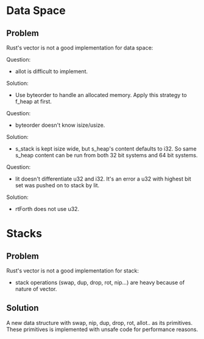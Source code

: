 # Data Space

## Problem

Rust's vector is not a good implementation for data space:

Question:

* allot is difficult to implement.

Solution:

* Use byteorder to handle an allocated memory. Apply this strategy to f_heap at first.

Question:

* byteorder doesn't know isize/usize.

Solution:

* s_stack is kept isize wide, but s_heap's content defaults to i32. So same s_heap content can be run from both 32 bit systems and 64 bit systems.

Question:

* lit doesn't differentiate u32 and i32. It's an error a u32 with highest bit set was pushed on to stack by lit.

Solution:

* rtForth does not use u32.

# Stacks

## Problem

Rust's vector is not a good implementation for stack:

* stack operations (swap, dup, drop, rot, nip...) are heavy because of nature of vector.

## Solution

A new data structure with swap, nip, dup, drop, rot, allot.. as its primitives. These primitives is implemented with unsafe code for performance reasons.


